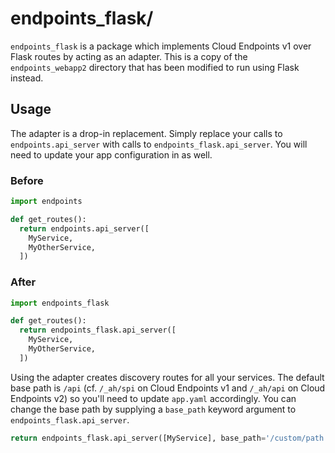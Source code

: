 # endpoints_flask/

`endpoints_flask` is a package which implements Cloud Endpoints v1 over
Flask routes by acting as an adapter. This is a copy of the `endpoints_webapp2` directory that has been modified to run using Flask instead.

## Usage

The adapter is a drop-in replacement. Simply replace your calls to
`endpoints.api_server` with calls to `endpoints_flask.api_server`.
You will need to update your app configuration in as well.

### Before

```py
import endpoints

def get_routes():
  return endpoints.api_server([
    MyService,
    MyOtherService,
  ])
```

### After

```py
import endpoints_flask

def get_routes():
  return endpoints_flask.api_server([
    MyService,
    MyOtherService,
  ])
```

Using the adapter creates discovery routes for all your services. The default
base path is `/api` (cf. `/_ah/spi` on Cloud Endpoints v1 and `/_ah/api` on
Cloud Endpoints v2) so you'll need to update `app.yaml` accordingly. You can
change the base path by supplying a `base_path` keyword argument to
`endpoints_flask.api_server`.

```py
return endpoints_flask.api_server([MyService], base_path='/custom/path')
```
